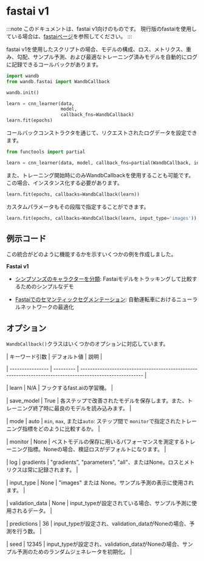 # fastai v1

:::note
このドキュメントは、fastai v1向けのものです。
現行版のfastaiを使用している場合は、[fastaiページ](../intro.md)を参照してください。
:::

fastai v1を使用したスクリプトの場合、モデルの構成、ロス、メトリクス、重み、勾配、サンプル予測、および最適なトレーニング済みモデルを自動的にログに記録できるコールバックがあります。

```python
import wandb
from wandb.fastai import WandbCallback

wandb.init()

learn = cnn_learner(data,
                    model,
                    callback_fns=WandbCallback)
learn.fit(epochs)
```

コールバックコンストラクタを通じて、リクエストされたログデータを設定できます。

```python
from functools import partial

learn = cnn_learner(data, model, callback_fns=partial(WandbCallback, input_type='images'))
```

また、トレーニング開始時にのみWandbCallbackを使用することも可能です。この場合、インスタンス化する必要があります。
```python
learn.fit(epochs, callbacks=WandbCallback(learn))
```

カスタムパラメータもその段階で指定することができます。

```python
learn.fit(epochs, callbacks=WandbCallback(learn, input_type='images'))
```

## 例示コード

この統合がどのように機能するかを示すいくつかの例を作成しました。

**Fastai v1**

* [シンプソンズのキャラクターを分類](https://github.com/borisdayma/simpsons-fastai): Fastaiモデルをトラッキングして比較するためのシンプルなデモ

* [Fastaiでのセマンティックセグメンテーション](https://github.com/borisdayma/semantic-segmentation): 自動運転車におけるニューラルネットワークの最適化

## オプション

`WandbCallback()`クラスはいくつかのオプションに対応しています。

| キーワード引数     | デフォルト値 | 説明                                                                                                   |

| ---------------- | --------- | -------------------------------------------------------------------------------------------------------- |

| learn            | N/A       | フックするfast.aiの学習機。                                                                               |

| save_model       | True      | 各ステップで改善されたモデルを保存します。また、トレーニング終了時に最良のモデルを読み込みます。            |

| mode             | auto      | `min`, `max`, または`auto`: ステップ間で `monitor`で指定されたトレーニング指標をどのように比較するか。 |

| monitor          | None      | ベストモデルの保存に用いるパフォーマンスを測定するトレーニング指標。Noneの場合、検証ロスがデフォルトになります。 |

| log              | gradients | "gradients", "parameters", "all"、またはNone。ロスとメトリクスは常に記録されます。                      |

| input_type       | None      | "images" または None。サンプル予測の表示に使用されます。                                                   |

| validation_data  | None      | input_typeが設定されている場合、サンプル予測に使用されるデータ。                                       |

| predictions      | 36        | input_typeが設定され、validation_dataがNoneの場合、予測を行う数。                                       |

| seed             | 12345     | input_typeが設定され、validation_dataがNoneの場合、サンプル予測のためのランダムジェネレータを初期化。   |